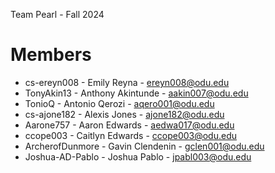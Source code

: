 Team Pearl - Fall 2024

# Members 
- cs-ereyn008 - Emily Reyna - ereyn008@odu.edu
- TonyAkin13 - Anthony Akintunde -  aakin007@odu.edu
- TonioQ - Antonio Qerozi - aqero001@odu.edu
- cs-ajone182 - Alexis Jones - ajone182@odu.edu
- Aarone757 - Aaron Edwards - aedwa017@odu.edu
- ccope003 - Caitlyn Edwards - ccope003@odu.edu
- ArcherofDunmore - Gavin Clendenin - gclen001@odu.edu 
- Joshua-AD-Pablo - Joshua Pablo - jpabl003@odu.edu

